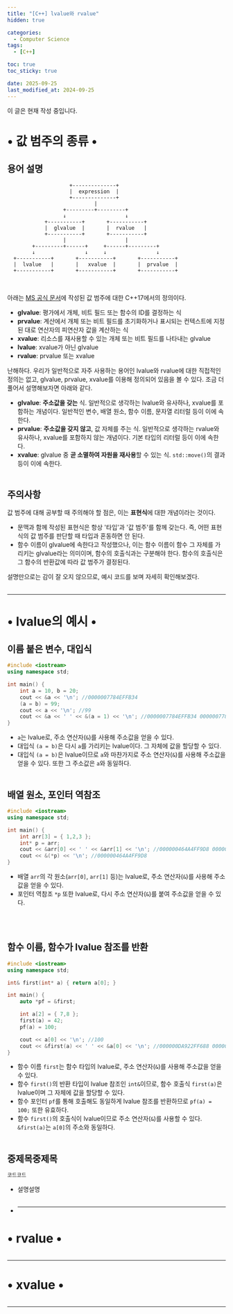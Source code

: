 ```yaml
---
title: "[C++] lvalue와 rvalue"
hidden: true

categories:
  - Computer Science
tags:
  - [C++]

toc: true
toc_sticky: true

date: 2025-09-25
last_modified_at: 2024-09-25
---
```


이 글은 현재 작성 중입니다.

# • 값 범주의 종류 •

## 용어 설명

```planetext
                    +--------------+
                    |  expression  |
                    +--------------+
                            |
                  +---------+---------+
                  ↓                   ↓
            +-----------+       +-----------+
            |  glvalue  |       |  rvalue   |
            +-----------+       +-----------+
                  |                   |
        +---------+------+     +------+---------+
        ↓                ↓     ↓                ↓
  +-----------+       +-----------+       +-----------+
  |  lvalue   |       |   xvalue  |       |  prvalue  |
  +-----------+       +-----------+       +-----------+
```

  <br>

아래는 [MS 공식 문서](https://learn.microsoft.com/ko-kr/cpp/cpp/lvalues-and-rvalues-visual-cpp?view=msvc-170)에 작성된 값 범주에 대한 C++17에서의 정의이다.

- **glvalue**: 평가에서 개체, 비트 필드 또는 함수의 ID를 결정하는 식
- **prvalue**: 계산에서 개체 또는 비트 필드를 초기화하거나 표시되는 컨텍스트에 지정된 대로 연산자의 피연산자 값을 계산하는 식
- **xvalue**: 리소스를 재사용할 수 있는 개체 또는 비트 필드를 나타내는 glvalue
- **lvalue**: xvalue가 아닌 glvalue
- **rvalue**: prvalue 또는 xvalue
  <br>

난해하다. 우리가 일반적으로 자주 사용하는 용어인 lvalue와 rvalue에 대한 직접적인 정의는 없고, glvalue, prvalue, xvalue를 이용해 정의되어 있음을 볼 수 있다.
조금 더 풀어서 설명해보자면 아래와 같다.

- **glvalue**: **주소값을 갖는** 식. 일반적으로 생각하는 lvalue와 유사하나, xvalue를 포함하는 개념이다. 일반적인 변수, 배열 원소, 함수 이름, 문자열 리터럴 등이 이에 속한다.
- **prvalue**: **주소값을 갖지 않고**, 값 자체를 주는 식. 일반적으로 생각하는 rvalue와 유사하나, xvalue를 포함하지 않는 개념이다. 기본 타입의 리터럴 등이 이에 속한다.
- **xvalue**: glvalue 중 **곧 소멸하여 자원을 재사용**할 수 있는 식. `std::move()`의 결과 등이 이에 속한다.
  <br><br>

## 주의사항

값 범주에 대해 공부할 때 주의해야 할 점은, 이는 **표현식**에 대한 개념이라는 것이다.

- 문맥과 함께 작성된 표현식은 항상 '타입'과 '값 범주'를 함께 갖는다. 즉, 어떤 표현식의 값 범주를 판단할 때 타입과 혼동하면 안 된다.
- 함수 이름이 glvalue에 속한다고 작성했으나, 이는 함수 이름이 함수 그 자체를 가리키는 glvalue라는 의미이며, 함수의 호출식과는 구분해야 한다. 함수의 호출식은 그 함수의 반환값에 따라 값 범주가 결정된다.
  <br>

설명만으로는 감이 잘 오지 않으므로, 예시 코드를 보며 자세히 확인해보겠다.
<br><br>

---

# • lvalue의 예시 •

## 이름 붙은 변수, 대입식

```cpp
#include <iostream>
using namespace std;

int main() {
    int a = 10, b = 20;
    cout << &a << '\n'; //0000007784EFFB34
    (a = b) = 99;
    cout << a << '\n'; //99
    cout << &a << ' ' << &(a = 1) << '\n'; //0000007784EFFB34 0000007784EFFB34
}
```

- `a`는 lvalue로, 주소 연산자(`&`)를 사용해 주소값을 얻을 수 있다.
- 대입식 `(a = b)`은 다시 `a`를 가리키는 lvalue이다. 그 자체에 값을 할당할 수 있다.
- 대입식 `(a = b)`은 lvalue이므로 `a`와 마찬가지로 주소 연산자(`&`)를 사용해 주소값을 얻을 수 있다. 또한 그 주소값은 `a`와 동일하다.
  <br><br>

## 배열 원소, 포인터 역참조

```cpp
#include <iostream>
using namespace std;

int main() {
    int arr[3] = { 1,2,3 };
    int* p = arr;
    cout << &arr[0] << ' ' << &arr[1] << '\n'; //000000464A4FF9D8 000000464A4FF9DC
    cout << &(*p) << '\n'; //000000464A4FF9D8
}
```

- 배열 `arr`의 각 원소(`arr[0]`, `arr[1]` 등)는 lvalue로, 주소 연산자(`&`)를 사용해 주소값을 얻을 수 있다.
- 포인터 역참조 `*p` 또한 lvalue로, 다시 주소 연산자(`&`)를 붙여 주소값을 얻을 수 있다.

<br><br>

## 함수 이름, 함수가 lvalue 참조를 반환

```cpp
#include <iostream>
using namespace std;

int& first(int* a) { return a[0]; }

int main() {
    auto *pf = &first;

    int a[2] = { 7,8 };
    first(a) = 42;
    pf(a) = 100;

    cout << a[0] << '\n'; //100
    cout << &first(a) << ' ' << &a[0] << '\n'; //000000DA922FF688 000000DA922FF688
}
```

- 함수 이름 `first`는 함수 타입의 lvalue로, 주소 연산자(`&`)를 사용해 주소값을 얻을 수 있다.
- 함수 `first()`의 반환 타입이 lvalue 참조인 `int&`이므로, 함수 호출식 `first(a)`은 lvalue이며 그 자체에 값을 할당할 수 있다.
- 함수 포인터 `pf`를 통해 호출해도 동일하게 lvalue 참조를 반환하므로 `pf(a) = 100;` 또한 유효하다.
- 함수 `first()`의 호출식이 lvalue이므로 주소 연산자(`&`)를 사용할 수 있다. `&first(a)`는 `a[0]`의 주소와 동일하다.
  <br><br>

## 중제목중제목

```cpp
코드코드
```

- 설명설명
  <br><br>

- ***

# • rvalue •

```cpp

```

---

# • xvalue •

```cpp

```

---

<!--
- 값 범주의 종류
	- 도식
  - lvalue
  - rvalue
  - xvalue


https://chatgpt.com/g/g-p-68d2459d1894819197da9915df59f534/c/68d49cc0-0e3c-8320-a6ab-36ea69c4a38d

https://chatgpt.com/g/g-p-68d2459d1894819197da9915df59f534/c/68d6246f-f2a4-832a-8999-ba089918c3c1


- 생성과 대입
  - 이동 생성
  - 복사 생성
  - 이동 대입
  - 복사 대입
	- trivial type

- i++, ++i
  - i++ (어셈블리 포함)
  - ++i (어셈블리 포함)
  - i++는 임시 공간이 생긴다? 레지스터 vs 메모리

https://blog.naver.com/luku756/221808884092
-->
